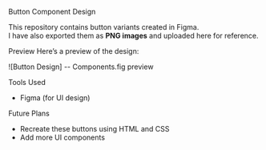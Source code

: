 Button Component Design

This repository contains button variants created in Figma.  
I have also exported them as **PNG images** and uploaded here for reference.

Preview
Here’s a preview of the design:

![Button Design] -- Components.fig
                    preview

Tools Used
- Figma (for UI design)

Future Plans
- Recreate these buttons using HTML and CSS  
- Add more UI components  
